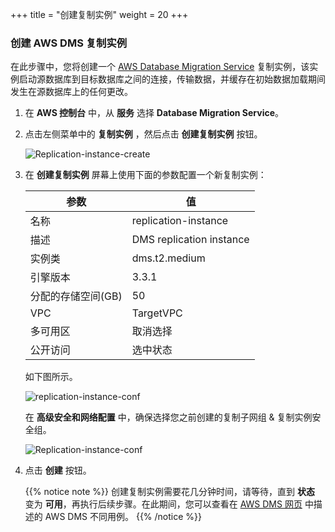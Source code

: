 +++
title = "创建复制实例"
weight = 20
+++

### 创建 AWS DMS 复制实例

在此步骤中，您将创建一个 <a href="https://aws.amazon.com/cn/dms/" target="_blank">AWS Database Migration Service</a> 复制实例，该实例启动源数据库到目标数据库之间的连接，传输数据，并缓存在初始数据加载期间发生在源数据库上的任何更改。


1. 在 **AWS 控制台** 中，从 **服务** 选择 **Database Migration Service**。  

2. 点击左侧菜单中的 **复制实例** ，然后点击 **创建复制实例** 按钮。

    ![Replication-instance-create](/db-mig/Replication-instance-create.zh.png)

3. 在 **创建复制实例** 屏幕上使用下面的参数配置一个新复制实例：

    | 参数                 | 值                       |
    | ------------------- | ------------------------ |
    | 名称                 | replication-instance     |
    | 描述                 | DMS replication instance |
    | 实例类               | dms.t2.medium            |
    | 引擎版本              | 3.3.1                    |
    | 分配的存储空间(GB)     | 50                      |
    | VPC                  | TargetVPC               |
    | 多可用区              | 取消选择                |
    | 公开访问              | 选中状态                  |

    如下图所示。


    ![replication-instance-conf](/db-mig/replication-instance-conf.zh.png)


    在 **高级安全和网络配置** 中，确保选择您之前创建的复制子网组 & 复制实例安全组。

    ![Replication-instance-conf](/db-mig/advanced-security.zh.png)



4. 点击 **创建** 按钮。

    {{% notice note %}}
创建复制实例需要花几分钟时间，请等待，直到 **状态** 变为 **可用**，再执行后续步骤。在此期间，您可以查看在 <a href="https://aws.amazon.com/cn/dms/" target="_blank">AWS DMS 网页</a> 中描述的 AWS DMS 不同用例。
{{% /notice %}}
